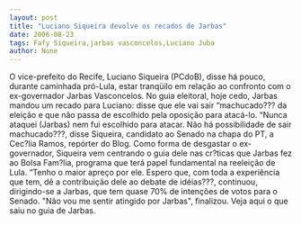```yaml
---
layout: post
title: "Luciano Siqueira devolve os recados de Jarbas"
date: 2006-08-23
tags: Fafy Siqueira,jarbas vasconcelos,Luciano Juba
author: None
---
```

O vice-prefeito do Recife, Luciano Siqueira (PCdoB), disse há pouco, durante caminhada pró-Lula, estar tranqüilo em relação ao confronto com o ex-governador Jarbas Vasconcelos.
No guia eleitoral, hoje cedo, Jarbas mandou um recado para Luciano: disse que ele vai sair “machucado??? da eleição e que não passa de escolhido pela oposição para atacá-lo.
“Nunca ataquei (Jarbas) nem fui escolhido para atacar. Não há possibilidade de sair machucado???, disse Siqueira, candidato ao Senado na chapa do PT, a Cec?lia Ramos, repórter do Blog.
Como forma de desgastar o ex-governador, Siqueira vem centrando o guia dele nas cr?ticas que Jarbas fez ao Bolsa Fam?lia, programa que terá papel fundamental na reeleição de Lula.
“Tenho o maior apreço por ele. Espero que, com toda a experiência que tem, dê a contribuição dele ao debate de idéias???, continuou, dirigindo-se a Jarbas, que tem quase 70% de intenções de votos para o Senado.
\"Não vou me sentir atingido por Jarbas\", finalizou.
Veja aqui o que saiu no guia de Jarbas. 